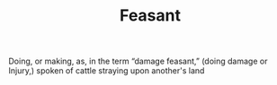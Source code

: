---
title: Feasant
letter: F
permalink: "/definitions/bld-feasant.html"
body: Doing, or making, as, in the term “damage feasant,” (doing damage or Injury,)
  spoken of cattle straying upon another's land
published_at: '2018-07-07'
source: Black's Law Dictionary 2nd Ed (1910)
layout: post
---